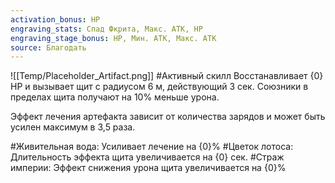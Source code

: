 ```yaml
---
activation_bonus: HP
engraving_stats: Спад Фкрита, Макс. АТК, HP
engraving_stage_bonus: HP, Мин. АТК, Макс. АТК
source: Благодать
---
```

![[Temp/Placeholder_Artifact.png]]
#Активный скилл
Восстанавливает {0} HP и вызывает щит с радиусом 6 м, действующий 3 сек. Союзники в пределах щита получают на 10% меньше урона.

Эффект лечения артефакта зависит от количества зарядов и может быть усилен максимум в 3,5 раза.

#Живительная вода: 
Усиливает лечение на {0}%
#Цветок лотоса: 
Длительность эффекта щита увеличивается на {0} сек.
#Страж империи: 
Эффект снижения урона щита увеличивается на {0}%
